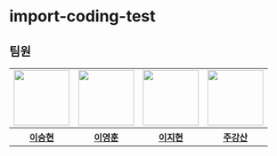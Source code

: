 # import-coding-test

## 팀원

<table align="center">
    <tbody>
        <tr>
            <td>
                <a href="https://github.com/codefug">
                    <img src="https://avatars.githubusercontent.com/codefug" width="100" height="100"/>
                </a>  
            </td>
            <td>
                <a href="https://github.com/tkddbs587">
                    <img src="https://avatars.githubusercontent.com/tkddbs587" width="100px" height="100px"/>
                </a>
            </td>
            <td>
                <a href="https://github.com/easyhyun00">
                    <img src="https://avatars.githubusercontent.com/easyhyun00" width="100px" height="100px"/>
                </a>
            </td>
            <td>
                <a href="https://github.com/JooKangsan">
                    <img src="https://avatars.githubusercontent.com/JooKangsan" width="100px" height="100px"/>
                </a>
            </td>
        </tr>
        <tr>
            <th>
                <a href="https://github.com/codefug">이승현</a>
            </th>
            <th>
                <a href="https://github.com/tkddbs587">이영훈</a>
            </th>
            <th>
                <a href="https://github.com/easyhyun00">이지현</a>
            </th>
            <th>
                <a href="https://github.com/JooKangsan">주강산</a>
            </th>
        </tr>
    </tbody>
</table>
